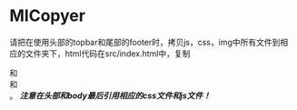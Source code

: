 # MICopyer
请把在使用头部的topbar和尾部的footer时，拷贝js，css，img中所有文件到相应的文件夹下，html代码在src/index.html中，复制<div class="topbar"></div>
和<div class="footer"></div>和<div class="end-info"></div>。
***注意在头部和body最后引用相应的css文件和js文件！***

